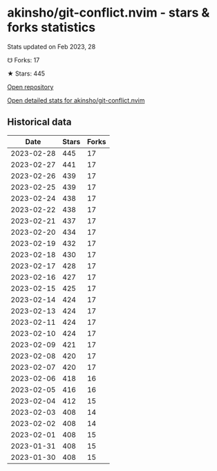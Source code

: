# akinsho/git-conflict.nvim - stars & forks statistics

Stats updated on Feb 2023, 28

☋ Forks: 17

★ Stars: 445

[Open repository](https://github.com/akinsho/git-conflict.nvim)

[Open detailed stats for akinsho/git-conflict.nvim](https://reviewgithub.com/rep/akinsho/git-conflict.nvim)

## Historical data
| Date | Stars | Forks |
|------|-------|-------|
| 2023-02-28 | 445 | 17 | 
| 2023-02-27 | 441 | 17 | 
| 2023-02-26 | 439 | 17 | 
| 2023-02-25 | 439 | 17 | 
| 2023-02-24 | 438 | 17 | 
| 2023-02-22 | 438 | 17 | 
| 2023-02-21 | 437 | 17 | 
| 2023-02-20 | 434 | 17 | 
| 2023-02-19 | 432 | 17 | 
| 2023-02-18 | 430 | 17 | 
| 2023-02-17 | 428 | 17 | 
| 2023-02-16 | 427 | 17 | 
| 2023-02-15 | 425 | 17 | 
| 2023-02-14 | 424 | 17 | 
| 2023-02-13 | 424 | 17 | 
| 2023-02-11 | 424 | 17 | 
| 2023-02-10 | 424 | 17 | 
| 2023-02-09 | 421 | 17 | 
| 2023-02-08 | 420 | 17 | 
| 2023-02-07 | 420 | 17 | 
| 2023-02-06 | 418 | 16 | 
| 2023-02-05 | 416 | 16 | 
| 2023-02-04 | 412 | 15 | 
| 2023-02-03 | 408 | 14 | 
| 2023-02-02 | 408 | 14 | 
| 2023-02-01 | 408 | 15 | 
| 2023-01-31 | 408 | 15 | 
| 2023-01-30 | 408 | 15 | 

